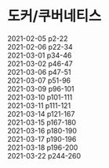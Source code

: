 # 도커/쿠버네티스

2021-02-05 p2-22  
2021-02-06 p22-34  
2021-03-01 p34-46  
2021-03-02 p46-47  
2021-03-06 p47-51  
2021-03-07 p51-96  
2021-03-09 p96-101   
2021-03-10 p101-111   
2021-03-11 p111-121   
2021-03-14 p121-167  
2021-03-15 p167-180  
2021-03-16 p180-190  
2021-03-17 p190-196  
2021-03-18 p196-200   
2021-03-22 p244-260  
